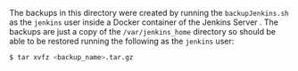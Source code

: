 The backups in this directory were created by running the `backupJenkins.sh` as the `jenkins` user inside a Docker container of the Jenkins Server .  The backups are just a copy of the `/var/jenkins_home` directory so should be able to be restored running the following as the `jenkins` user:
```bash
$ tar xvfz <backup_name>.tar.gz
```